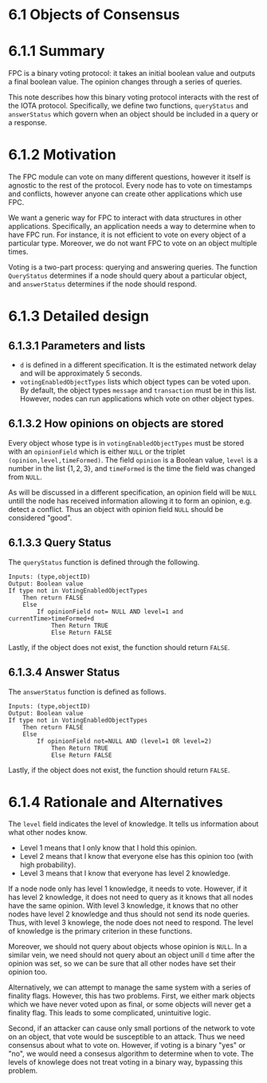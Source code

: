 # 6.1 Objects of Consensus

# 6.1.1 Summary

FPC is a binary voting protocol: it takes an initial boolean value and outputs a final boolean value. The opinion changes through a series of queries. 

This note describes how this binary voting protocol interacts with the rest of the IOTA protocol.  Specifically, we define two functions, `queryStatus` and `answerStatus` which govern when an object should be included in  a query or a response.

# 6.1.2 Motivation

The FPC module can vote on many different questions, however it itself is agnostic to the rest of the protocol.  Every node has to vote on timestamps and conflicts, however anyone can create other applications which use FPC.

We want a generic way for FPC to interact with data structures in other applications. Specifically, an application needs a way to determine when to have FPC run. For instance, it is not efficient to vote on every object of a particular type.  Moreover, we do not want FPC to vote on an object multiple times.  

Voting is a two-part process: querying and answering queries.  The function `QueryStatus` determines if a node should query about a particular object, and `answerStatus` determines if the node should respond.  

# 6.1.3 Detailed design
## 6.1.3.1 Parameters and lists
* `d` is defined in a different specification.  It is the estimated network delay and will be approximately 5 seconds. 
* `votingEnabledObjectTypes` lists which object types can be voted upon.  By default, the object types `message` and `transaction` must be in this list.  However, nodes can run applications which vote on other object types.  

## 6.1.3.2 How opinions on objects are stored

Every object whose type is in `votingEnabledObjectTypes` must be stored with an `opinionField` which is either `NULL`  or the triplet `(opinion,level,timeFormed)`.  The field `opinion` is a Boolean value,  `level` is a number in the list $\{1,2,3\}$, and `timeFormed` is the time the field was changed from `NULL`.

As will be discussed in a different specification, an opinion field will be  `NULL` untill the node has received information allowing it to form an opinion, e.g. detect a conflict.  Thus an object with opinion field  `NULL` should be considered "good". 

## 6.1.3.3 Query Status

The `queryStatus` function is defined through the following.
```
Inputs: (type,objectID)
Output: Boolean value
If type not in VotingEnabledObjectTypes
    Then return FALSE
    Else
        If opinionField not= NULL AND level=1 and currentTime>timeFormed+d
            Then Return TRUE
            Else Return FALSE       
```
Lastly, if the object does not exist, the function should return `FALSE`.
## 6.1.3.4 Answer Status

The `answerStatus` function is defined as follows.

```
Inputs: (type,objectID)
Output: Boolean value
If type not in VotingEnabledObjectTypes
    Then return FALSE
    Else
        If opinionField not=NULL AND (level=1 OR level=2) 
            Then Return TRUE
            Else Return FALSE 
```
Lastly, if the object does not exist, the function should return `FALSE`.
# 6.1.4 Rationale and Alternatives

The `level` field indicates the level of knowledge. It tells us information about what other nodes know.
* Level 1 means that I only know that I hold this opinion.
* Level 2 means that I know that everyone else has this opinion too (with high probability).
* Level 3 means that I know that everyone has level 2 knowledge.

If a node node only has level 1 knowledge, it needs to vote.  However, if it has level 2 knowledge, it does not need to query as it knows that all nodes have the same opinion. With level 3 knowledge, it knows that no other nodes have level 2 knowledge and thus should not send its node queries.  Thus, with level 3 knowlege, the node does not need to respond. The level of knowledge is the primary criterion in these functions.  

Moreover, we should not query about objects whose opinion is `NULL`. In a similar vein, we need should not query about an object unill `d` time after the opinion was set, so we can be sure that all other nodes have set their opinion too. 

Alternatively, we can attempt to manage the same system with a series of finality flags.  However, this has two problems.  First,  we either mark objects which we have never voted upon as final, or some objects will never get a finality flag.  This leads to some complicated, unintuitive logic. 

Second, if an attacker can cause only small portions of the network to vote on an object, that vote would be susceptible to an attack.  Thus we need consensus about what to vote on. However, if voting is a binary "yes" or "no", we would need a consesus algorithm to determine when to vote.  The levels of knowlege does not treat voting in a binary way, bypassing this problem.  




